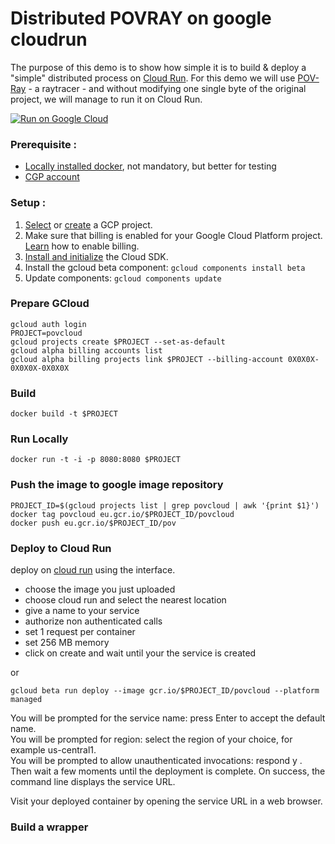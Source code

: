 
Distributed POVRAY on google cloudrun
=====================================

The purpose of this demo is to show how simple it is to build & deploy a "simple" distributed process on [Cloud Run](https://cloud.google.com/run/). For this demo we will use [POV-Ray](https://github.com/POV-Ray/povray.git) - a raytracer - and without modifying one single byte of the original project, we will manage to run it on Cloud Run.

[![Run on Google Cloud](https://deploy.cloud.run/button.svg)](https://deploy.cloud.run)

### Prerequisite :   
- [Locally installed docker](https://docs.docker.com/install/), not mandatory, but better for testing
- [CGP account](https://console.cloud.google.com/) 


### Setup :
1. [Select](https://console.cloud.google.com/projectselector2/home/dashboard) or [create](https://console.cloud.google.com/projectcreate) a GCP project.
2. Make sure that billing is enabled for your Google Cloud Platform project. 
[Learn](https://cloud.google.com/billing/docs/how-to/modify-project) how to enable billing. 
3. [Install and initialize](https://cloud.google.com/sdk/docs/) the Cloud SDK.
4. Install the gcloud beta component: `gcloud components install beta`  
5. Update components: `gcloud components update`


### Prepare GCloud
```
gcloud auth login  
PROJECT=povcloud
gcloud projects create $PROJECT --set-as-default
gcloud alpha billing accounts list
gcloud alpha billing projects link $PROJECT --billing-account 0X0X0X-0X0X0X-0X0X0X
```
### Build
```
docker build -t $PROJECT 
```

### Run Locally
```
docker run -t -i -p 8080:8080 $PROJECT
```

### Push the image to google image repository
```
PROJECT_ID=$(gcloud projects list | grep povcloud | awk '{print $1}')
docker tag povcloud eu.gcr.io/$PROJECT_ID/povcloud
docker push eu.gcr.io/$PROJECT_ID/pov
```

### Deploy to Cloud Run
deploy on [cloud run](https://console.cloud.google.com/run) using the interface. 
- choose the image you just uploaded 
- choose cloud run and select the nearest location 
- give a name to your service
- authorize non authenticated calls
- set 1 request per container 
- set 256 MB memory
- click on create and wait until your the service is created

or 
```
gcloud beta run deploy --image gcr.io/$PROJECT_ID/povcloud --platform managed
```

You will be prompted for the service name: press Enter to accept the default name.   
You will be prompted for region: select the region of your choice, for example us-central1.  
You will be prompted to allow unauthenticated invocations: respond y .  
Then wait a few moments until the deployment is complete. On success, the command line displays the service URL.  
  
Visit your deployed container by opening the service URL in a web browser.  

### Build a wrapper
